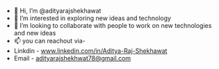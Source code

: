 - 👋 Hi, I’m @adityarajshekhawat
- 👀 I’m interested in exploring new ideas and technology 
- 💞️ I’m looking to collaborate with people to work on new technologies and new ideas  
- 📫 you can reachout via-
- Linkdin - www.linkedin.com/in/Aditya-Raj-Shekhawat
- Email   - adityarajshekhwat78@gmail.com 
<!---
adityarajshekhawat/adityarajshekhawat is a ✨ special ✨ repository because its `README.md` (this file) appears on your GitHub profile.
You can click the Preview link to take a look at your changes.
--->

